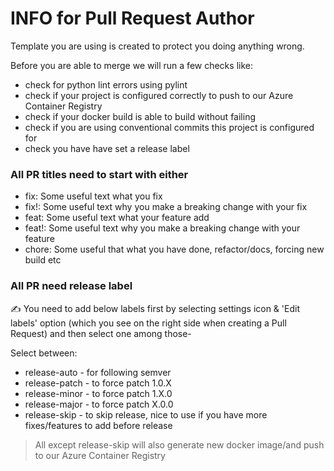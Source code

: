 # INFO for Pull Request Author

Template you are using is created to protect you doing anything wrong.

Before you are able to merge we will run a few checks like:
* check for python lint errors using pylint
* check if your project is configured correctly to push to our Azure Container Registry
* check if your docker build is able to build without failing
* check if you are using conventional commits this project is configured for
* check you have have set a release label

### All PR titles need to start with either

- fix: Some useful text what you fix
- fix!: Some useful text why you make a breaking change with your fix
- feat: Some useful text what your feature add
- feat!: Some useful text why you make a breaking change with your feature
- chore: Some useful that what you have done, refactor/docs, forcing new build etc

### All PR need release label
:writing_hand: You need to add below labels first by selecting settings icon & 'Edit labels' option (which you see on the right side when creating a Pull Request) and then select one among those-

Select between:
- release-auto - for following semver
- release-patch - to force patch 1.0.X
- release-minor - to force patch 1.X.0
- release-major - to force patch X.0.0
- release-skip - to skip release, nice to use if you have more fixes/features to add before release

> All except release-skip will also generate new docker image/and push to our Azure Container Registry
